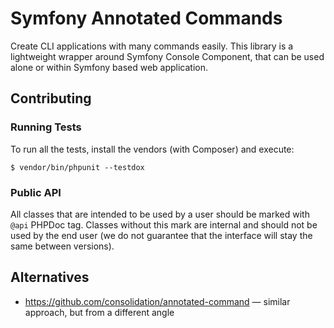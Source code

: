 # Symfony Annotated Commands

Create CLI applications with many commands easily. This library is a lightweight wrapper around Symfony Console 
Component, that can be used alone or within Symfony based web application.

## Contributing

### Running Tests

To run all the tests, install the vendors (with Composer) and execute:
```
$ vendor/bin/phpunit --testdox
```

### Public API

All classes that are intended to be used by a user should be marked with `@api` PHPDoc tag. Classes without this mark 
are internal and should not be used by the end user (we do not guarantee that the interface will stay the same between 
versions).

## Alternatives

* https://github.com/consolidation/annotated-command — similar approach, but from a different angle
